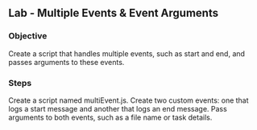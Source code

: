 ## Lab - Multiple Events & Event Arguments
### Objective
Create a script that handles multiple events, such as start and end, and passes arguments to these events.

### Steps
Create a script named multiEvent.js.
Create two custom events: one that logs a start message and another that logs an end message.
Pass arguments to both events, such as a file name or task details.

